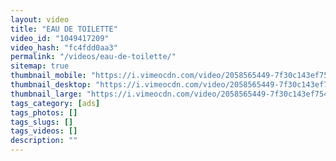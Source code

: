 ```yaml
---
layout: video
title: "EAU DE TOILETTE"
video_id: "1049417209"
video_hash: "fc4fdd0aa3"
permalink: "/videos/eau-de-toilette/"
sitemap: true
thumbnail_mobile: "https://i.vimeocdn.com/video/2058565449-7f30c143ef754dd55325a490f8c90e0e18138396acbe2340a040be22137bc10c-d_640x360?&r=pad&region=us"
thumbnail_desktop: "https://i.vimeocdn.com/video/2058565449-7f30c143ef754dd55325a490f8c90e0e18138396acbe2340a040be22137bc10c-d_960x540?&r=pad&region=us"
thumbnail_large: "https://i.vimeocdn.com/video/2058565449-7f30c143ef754dd55325a490f8c90e0e18138396acbe2340a040be22137bc10c-d_1280x720?&r=pad&region=us"
tags_category: [ads]
tags_photos: []
tags_slugs: []
tags_videos: []
description: ""
---
```

